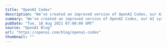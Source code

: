 ```yaml
---
title: "OpenAI Codex"
description: "We’ve created an improved version of OpenAI Codex, our AI system that translates natural language to code, and we are releasing it through our API in private beta starting today."
summary: "We’ve created an improved version of OpenAI Codex, our AI system that translates natural language to code, and we are releasing it through our API in private beta starting today."
pubDate: "Tue, 10 Aug 2021 07:00:00 GMT"
source: "OpenAI Blog"
url: "https://openai.com/blog/openai-codex"
thumbnail: ""
---
```


